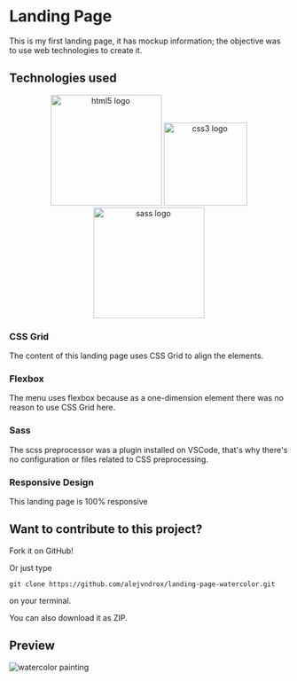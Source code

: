 # Landing Page
This is my first landing page, it has mockup information; the objective was to use web technologies to create it.

## Technologies used
<div align="center">
<img src="https://upload.wikimedia.org/wikipedia/commons/6/61/HTML5_logo_and_wordmark.svg" width="200" height="auto" alt="html5 logo" />
<img src="https://upload.wikimedia.org/wikipedia/commons/3/3d/CSS.3.svg" width="150" height="auto" alt="css3 logo" />
<img src="https://upload.wikimedia.org/wikipedia/commons/9/96/Sass_Logo_Color.svg" width="200" height="auto" alt="sass logo" />
</div>

### CSS Grid

The content of this landing page uses CSS Grid to align the elements.

### Flexbox

The menu uses flexbox because as a one-dimension element there was no reason to use CSS Grid here.

### Sass

The scss preprocessor was a plugin installed on VSCode, that's why there's no configuration or files related to CSS preprocessing.

### Responsive Design

This landing page is 100% responsive

## Want to contribute to this project?

Fork it on GitHub!

Or just type
```
git clone https://github.com/alejvndrox/landing-page-watercolor.git
```
on your terminal.

You can also download it as ZIP.

## Preview
![watercolor painting](https://github.com/alejvndrox/landing-page-acuarela/blob/master/img/preview.png "Landing page preview")
